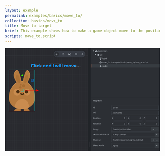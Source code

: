 ```yaml
---
layout: example
permalink: examples/basics/move_to/
collection: basics/move_to
title: Move to target
brief: This example shows how to make a game object move to the position the user clicks.
scripts: move_to.script
---
```


![move_to](move_to.png)
